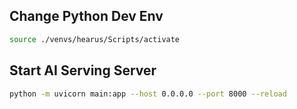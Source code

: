 ## Change Python Dev Env
```bash
source ./venvs/hearus/Scripts/activate
```

## Start AI Serving Server
```bash
python -m uvicorn main:app --host 0.0.0.0 --port 8000 --reload
```